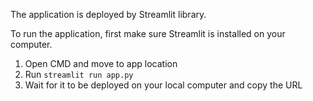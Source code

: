 The application is deployed by Streamlit library.

To run the application, first make sure Streamlit is installed on your computer.

1. Open CMD and move to app location
2. Run `streamlit run app.py`
3. Wait for it to be deployed on your local computer and copy the URL
